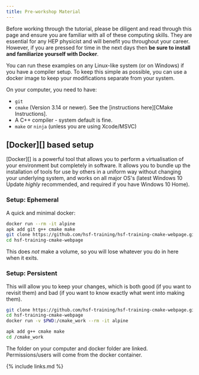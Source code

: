 ```yaml
---
title: Pre-workshop Material
---
```


Before working through the tutorial, please be diligent and read through this page and ensure you
are familiar with all of these computing skills.  They are essential for any HEP physicist
and will benefit you throughout your career.  However, if you are pressed for time in the next days
then **be sure to install and familiarize yourself with Docker**.

You can run these examples on any Linux-like system (or on Windows) if you have a compiler setup. To
keep this simple as possible, you can use a docker image to keep your modifications separate from
your system.

On your computer, you need to have:

* `git`
* `cmake` (Version 3.14 or newer). See the [instructions here][CMake Instructions].
* A C++ compiler - system default is fine.
* `make` or `ninja` (unless you are using Xcode/MSVC)

## [Docker][] based setup

[Docker][] is a powerful tool that allows you
to perform a virtualisation of your environment but completely in software.  It
allows you to bundle up the installation of tools for use by others in a uniform way
without changing your underlying system, and works on all major OS's (latest Windows 10 Update
_highly_ recommended, and required if you have Windows 10 Home).

### Setup: Ephemeral


A quick and minimal docker:

```bash
docker run --rm -it alpine
apk add git g++ cmake make
git clone https://github.com/hsf-training/hsf-training-cmake-webpage.git
cd hsf-training-cmake-webpage
```


This does *not* make a volume, so you will lose whatever you do in here when it exits.

### Setup: Persistent

This will allow you to keep your changes, which is both good (if you want to revisit them) and bad
(if you want to know exactly what went into making them).

```bash
git clone https://github.com/hsf-training/hsf-training-cmake-webpage.git
cd hsf-training-cmake-webpage
docker run -v $PWD:/cmake_work --rm -it alpine

apk add g++ cmake make
cd /cmake_work
```

The folder on your computer and docker folder are linked. Permissions/users will come from the
docker container.

{% include links.md %}
